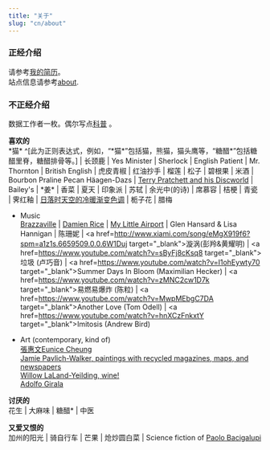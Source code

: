 ```yaml
---
title: "关于"
slug: "cn/about"
---
```



### 正经介绍 
请参考[我的简历](../vitae/)。  
站点信息请参考[about](../../en/about).

### 不正经介绍

数据工作者一枚。偶尔写点<a href=http://www.guokr.com/i/1840828729/ target="_blank">科普</a> 。


__喜欢的__  
\*猫\* ^[此为正则表达式，例如，“\*猫\*”包括猫，熊猫，猫头鹰等，“糖醋*”包括糖醋里脊，糖醋排骨等。] | 长颈鹿 |
Yes Minister | Sherlock | English Patient | Mr. Thornton | British English | 虎皮青椒 | 红油抄手 | 榴莲 | 松子 | 碧根果 | 米酒 | Bourbon Praline Pecan Häagen-Dazs | 
<a href=https://www.terrypratchettbooks.com/ target="_blank">Terry Pratchett and his Discworld</a> |
Bailey's | \*姜\* | 香菜 | 夏天 | 印象派 | 苏轼 | 余光中(的诗) | 席慕容 | 桔梗 | 青瓷 | 霁红釉 | <a href=https://fishycat.netlify.com/cn/2018/04/sky/ target="_blank">日落时天空的冷暖渐变色调</a> |
栀子花 | 腊梅 

- Music  
<a href=http://www.brazzavilleband.com/ target="_blank">Brazzaville</a> |
<a href=http://www.damienrice.com/ target="_blank">Damien Rice</a> |
<a href=http://www.mylittleairport.com/ target="_blank">My Little Airport</a> | 
Glen Hansard & Lisa Hannigan | 
陈珊妮  | 
<a href=http://www.xiami.com/song/eMgX919f6?spm=a1z1s.6659509.0.0.6W1Duj target="_blank">漩涡(彭羚&黄耀明)</a> |
<a href=https://www.youtube.com/watch?v=sByFj8cKsq8 target="_blank">垃圾 (卢巧音) </a> | 
<a href=https://www.youtube.com/watch?v=I1ohEywty70 target="_blank">Summer Days In Bloom (Maximilian Hecker)</a> |
<a href=https://www.youtube.com/watch?v=zMNC2cw1D7k target="_blank">易燃易爆炸 (陈粒)</a> |
<a href=https://www.youtube.com/watch?v=MwpMEbgC7DA target="_blank">Another Love (Tom Odell)</a> |
<a href=https://www.youtube.com/watch?v=hnXCzFnkxtY target="_blank">Imitosis (Andrew Bird)</a>


- Art (contemporary, kind of)  
<a href=http://www.euniceman.com/ target="_blank" >張惠文Eunice Cheung</a>  
<a href=https://www.jpartcollage.com/ target="_blank" >Jamie Pavlich-Walker, paintings with recycled magazines, maps, and newspapers</a>  
<a href=http://wllyfineart.com/ target="_blank" >Willow LaLand-Yeilding, wine!</a>  
<a href=http://www.artadolfo.com/ target="_blank" >Adolfo Girala</a>

__讨厌的__  
花生 | 大麻味 | 糖醋* | 中医

__又爱又恨的__  
加州的阳光 | 骑自行车 | 芒果 | 炝炒圆白菜 | Science fiction of <a href="http://windupstories.com/" target="_blank">Paolo Bacigalupi</a>




